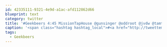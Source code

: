 ```yaml
---
id: 42335111-9321-4e9d-a1ac-afd112862d66
blueprint: text
category: twitter
title: '#Geekbeers 4:45 MissionTapHouse @gunsinger @oddroot @jvdw @tamtimestwo @FionaKelowna @tehshane @ryr12r @yetifarm @jaypozo'
caption: '<span class="hashtag hashtag_local">#<a href="http://tweettemp.darylchymko.ca/?tag=geekbeers">Geekbeers</a> 4:45 MissionTapHouse <span class="username username_linked">@<a href="https://twitter.com/gunsinger" title="Cynthia Gunsinger">gunsinger</a></span> <span class="username username_linked">@<a href="https://twitter.com/oddroot" title="Ian C">oddroot</a></span> <span class="username username_linked">@<a href="https://twitter.com/jvdw" title="John van der Woude">jvdw</a></span> <span class="username username_linked">@<a href="https://twitter.com/tamtimestwo" title="Tamarind🧂">tamtimestwo</a></span> @FionaKelowna @tehshane @ryr12r <span class="username username_linked">@<a href="https://twitter.com/yetifarm" title="Yeti Farm Animation">yetifarm</a></span> <span class="username username_linked">@<a href="https://twitter.com/jaypozo" title="Jay Pozo">jaypozo</a></span>'
tags:
  - Geekbeers
---
```

